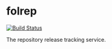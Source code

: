 # folrep
[![Build Status](https://api.travis-ci.org/thaniri/folrep.png?branch=master)](https://travis-ci.org/thaniri/folrep)

The repository release tracking service.
